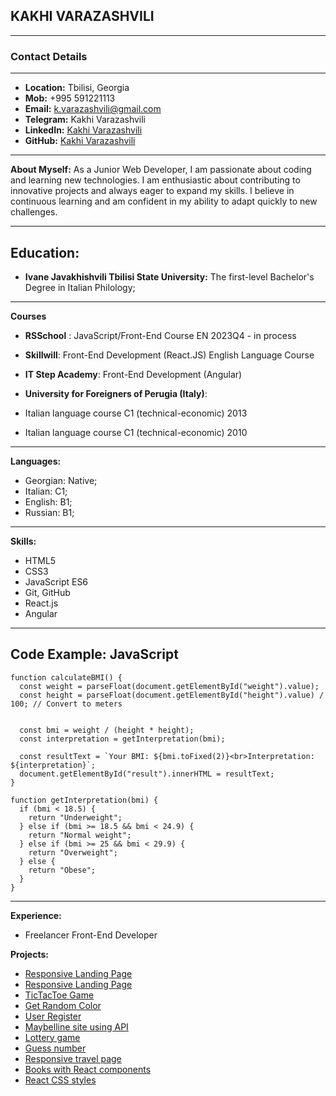 ## KAKHI VARAZASHVILI

---

### Contact Details

---

- **Location:** Tbilisi, Georgia
- **Mob:** +995 591221113
- **Email:** k.varazashvili@gmail.com
- **Telegram:** Kakhi Varazashvili
- **LinkedIn:** [Kakhi Varazashvili](https://www.linkedin.com/in/kakhi-varazashvili)
- **GitHub:** [Kakhi Varazashvili](https://github.com/kakhi-varazashvili)

---

**About Myself:**
As a Junior Web Developer, I am passionate about coding and learning new technologies. 
I am enthusiastic about contributing to innovative projects and always eager to expand 
my skills. I believe in continuous learning and am confident in my ability to adapt 
quickly to new challenges.

---

## **Education:**

- **Ivane Javakhishvili Tbilisi State University:**
  The first-level Bachelor's Degree in Italian Philology;

---

**Courses**

- **RSSchool** :
  JavaScript/Front-End Course EN 2023Q4 - in process

- **Skillwill**:
  Front-End Development (React.JS)
  English Language Course

- **IT Step Academy**:
  Front-End Development (Angular)

- **University for Foreigners of Perugia (Italy)**:
- Italian language course C1 (technical-economic) 2013
- Italian language course C1 (technical-economic) 2010

---

**Languages:**

- Georgian: Native;
- Italian: C1;
- English: B1;
- Russian: B1;

---

**Skills:**

- HTML5
- CSS3
- JavaScript ES6
- Git, GitHub
- React.js
- Angular


---

**Code Example:**
**JavaScript**
---

```
function calculateBMI() {
  const weight = parseFloat(document.getElementById("weight").value);
  const height = parseFloat(document.getElementById("height").value) / 100; // Convert to meters


  const bmi = weight / (height * height);
  const interpretation = getInterpretation(bmi);

  const resultText = `Your BMI: ${bmi.toFixed(2)}<br>Interpretation: ${interpretation}`;
  document.getElementById("result").innerHTML = resultText;
}

function getInterpretation(bmi) {
  if (bmi < 18.5) {
    return "Underweight";
  } else if (bmi >= 18.5 && bmi < 24.9) {
    return "Normal weight";
  } else if (bmi >= 25 && bmi < 29.9) {
    return "Overweight";
  } else {
    return "Obese";
  }
}

```
---
**Experience:**
- Freelancer Front-End Developer

  
**Projects:**

- [Responsive Landing Page](https://github.com/kakhi-varazashvili/Travelo)
- [Responsive Landing Page](https://github.com/kakhi-varazashvili/Ruft)
- [TicTacToe Game](https://github.com/kakhi-varazashvili/TicTacToe)
- [Get Random Color](https://github.com/kakhi-varazashvili/GetRandomColor)
- [User Register](https://kakhi-varazashvili.github.io/User-Register/)
- [Maybelline site using API](https://github.com/kakhi-varazashvili/Maybelline_API)
- [Lottery game](https://kakhi-varazashvili.github.io/Lottery-Game/)
- [Guess number](https://github.com/kakhi-varazashvili/Guess-Number)
- [Responsive travel page](https://github.com/kakhi-varazashvili/Travel-Website)
- [Books with React components](https://github.com/kakhi-varazashvili/Books)
- [React CSS styles](https://github.com/kakhi-varazashvili/React-CSS-Styles)
